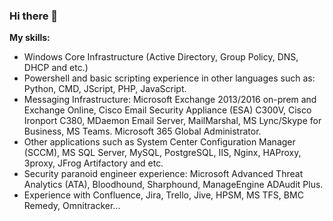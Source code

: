 ### Hi there 👋

<!--
**bgelov/bgelov** is a ✨ _special_ ✨ repository because its `README.md` (this file) appears on your GitHub profile.

- 🔭 I’m currently working on ...
- 🌱 I’m currently learning ...
- 👯 I’m looking to collaborate on ...
- 🤔 I’m looking for help with ...
- 💬 Ask me about ...
- 📫 How to reach me: ...
- 😄 Pronouns: ...
- ⚡ Fun fact: ...
-->
  
**My skills:**  
- Windows Core Infrastructure (Active Directory, Group Policy, DNS, DHCP and etc.)
- Powershell and basic scripting experience in other languages such as: Python, CMD, JScript, PHP, JavaScript.
- Messaging Infrastructure: Microsoft Exchange 2013/2016 on-prem and Exchange Online, Cisco Email Security Appliance (ESA) C300V, Cisco Ironport C380, MDaemon Email Server, MailMarshal, MS Lync/Skype for Business, MS Teams. Microsoft 365 Global Administrator.
- Other applications such as System Center Configuration Manager (SCCM), MS SQL Server, MySQL, PostgreSQL, IIS, Nginx, HAProxy, 3proxy, JFrog Artifactory and etc.
- Security paranoid engineer experience: Microsoft Advanced Threat Analytics (ATA), Bloodhound, Sharphound, ManageEngine ADAudit Plus.
- Experience with Confluence, Jira, Trello, Jive, HPSM, MS TFS, BMC Remedy, Omnitracker...
